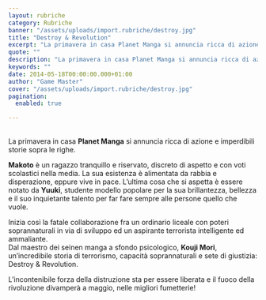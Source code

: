 ```yaml
---
layout: rubriche
category: Rubriche
banner: "/assets/uploads/import.rubriche/destroy.jpg"
title: "Destroy & Revolution"
excerpt: "La primavera in casa Planet Manga si annuncia ricca di azione e imperdibili storie sopra le righe. Makoto è un ragazzo tranquillo e riservato, discreto di aspetto e con voti scolastici nella media. La sua esistenza è alimentata da rabbia e disperazione, eppure vive in pace. L’ultima cosa che si aspetta è essere notato da [&hellip"
quote: ""
description: "La primavera in casa Planet Manga si annuncia ricca di azione e imperdibili storie sopra le righe. Makoto è un ragazzo tranquillo e riservato, discreto di aspetto e con voti scolastici nella media. La sua esistenza è alimentata da rabbia e disperazione, eppure vive in pace. L’ultima cosa che si aspetta è essere notato da [&hellip"
keywords: ""
date: 2014-05-18T00:00:00.000+01:00
author: "Game Master"
cover: "/assets/uploads/import.rubriche/destroy.jpg"
pagination:
  enabled: true

---
```


[](https://hotmc.com/wp-content/uploads/2014/05/destroy.jpg)  
La primavera in casa **Planet Manga** si annuncia ricca di azione e imperdibili storie sopra le righe.

**Makoto** è un ragazzo tranquillo e riservato, discreto di aspetto e con voti scolastici nella media. La sua esistenza è alimentata da rabbia e disperazione, eppure vive in pace. L’ultima cosa che si aspetta è essere notato da **Yuuki**, studente modello popolare per la sua brillantezza, bellezza e il suo inquietante talento per far fare sempre alle persone quello che vuole.

Inizia così la fatale collaborazione fra un ordinario liceale con poteri soprannaturali in via di sviluppo ed un aspirante terrorista intelligente ed ammaliante.  
Dal maestro dei seinen manga a sfondo psicologico, **Kouji Mori**, un’incredibile storia di terrorismo, capacità soprannaturali e sete di giustizia: Destroy & Revolution.

L’incontenibile forza della distruzione sta per essere liberata e il fuoco della rivoluzione divamperà a maggio, nelle migliori fumetterie!